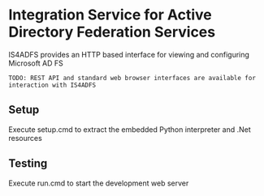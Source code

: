 # Integration Service for Active Directory Federation Services

IS4ADFS provides an HTTP based interface for viewing and configuring Microsoft AD FS

    TODO: REST API and standard web browser interfaces are available for interaction with IS4ADFS

## Setup
Execute setup.cmd to extract the embedded Python interpreter and .Net resources

## Testing
Execute run.cmd to start the development web server
